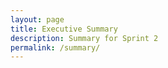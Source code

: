 ```yaml
---
layout: page
title: Executive Summary
description: Summary for Sprint 2
permalink: /summary/
---
```


